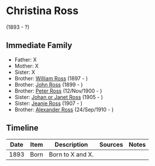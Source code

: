 ﻿---
layout: person
subject_key: i10478196
permalink: /people/i10478196
---

# Christina Ross
(1893 - ?)

## Immediate Family

* Father: X
* Mother: X
* Sister: X
* Brother: [William Ross](./@21369571@-william-ross-b1897-d.md) (1897 - )
* Brother: [John Ross](./@35298145@-john-ross-b1899-d.md) (1899 - )
* Brother: [Peter Ross](./@67099773@-peter-ross-b1900-11-12-d.md) (12/Nov/1900 - )
* Sister: [Johan or Janet Ross](./@18017632@-johan-or-janet-ross-b1905-d.md) (1905 - )
* Sister: [Jeanie Ross](./@71751658@-jeanie-ross-b1907-d.md) (1907 - )
* Brother: [Alexander Ross](./@52064896@-alexander-ross-b1910-9-24-d.md) (24/Sep/1910 - )

## Timeline

Date | Item | Description | Sources | Notes
---|---|---|---|---
1893 | Born | Born to X and X. |  | 

